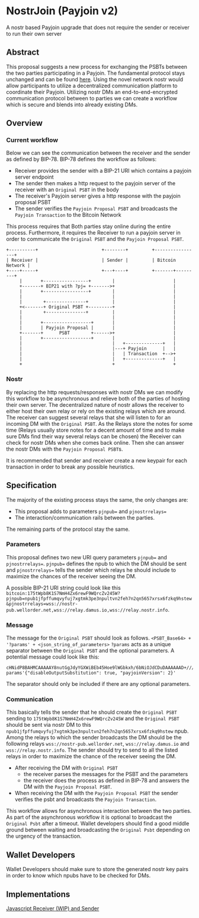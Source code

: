# NostrJoin (Payjoin v2)
A nostr based Payjoin upgrade that does not require the sender or receiver to run their own server

## Abstract
This proposal suggests a new process for exchanging the PSBTs between the two parties participating in a Payjoin.
The fundamental protocol stays unchanged and can be found [here](https://github.com/bitcoin/bips/blob/master/bip-0078.mediawiki).
Using the novel network nostr would allow participants to utilize a decentralized communication platform to coordinate their Payjoin. 
Utilizing nostr DMs an end-to-end-encrypted communication protocol between to parties we can create a workflow which is secure and blends into already existing DMs.   

## Overview

### Current workflow

Below we can see the communication between the receiver and the sender as defined by BIP-78.
BIP-78 defines the workflow as follows:
- Receiver provides the sender with a BIP-21 URI which contains a payjoin server endpoint
- The sender then makes a http request to the payjoin server of the receiver with an `Original PSBT` in the body
- The receiver's Payjoin server gives a http response with the payjoin proposal PSBT
- The sender verifies the `Payjoin Proposal PSBT` and broadcasts the `Payjoin Transaction` to the Bitcoin Network

This process requires that Both parties stay online during the entire process.
Furthermore, it requires the Receiver to run a payjoin server in order to communicate the `Original PSBT` and the `Payjoin Proposal PSBT`. 

```text
+----------+                        +--------+         +-----------------+
| Receiver |                        | Sender |         | Bitcoin Network |
+----+-----+                        +---+----+         +-------+---------+
     |       +-----------------+        |                      |
     +-------+ BIP21 with ?pj= +------->+                      |
     |       +-----------------+        |                      |
     |                                  |                      |
     |        +---------------+         |                      |
     +<-------+ Original PSBT +---------+                      |
     |        +---------------+         |                      |
     |                                  |                      |
     |       +------------------+       |                      |
     |       | Payjoin Proposal |       |                      |
     +-------+      PSBT        +------>+                      |
     |       +------------------+       |                      |
     |                                  |   +--------------+   |
     |                                  |---+ Payjoin      |   |
     |                                  |   | Transaction  +-->+
     |                                  |   +--------------+   |
     +                                  +                      +
```

### Nostr
By replacing the http requests/responses with nostr DMs we can modify this workflow to be asynchronous and relieve both of the parties of hosting their own server.
The decentralized nature of nostr allows the receiver to either host their own relay or rely on the existing relays which are around.
The receiver can suggest several relays that she will listen to for an incoming DM with the `Original PSBT`.
As the Relays store the notes for some time (Relays usually store notes for a decent amount of time and to make sure DMs find their way several relays can be chosen) the Receiver can check for nostr DMs when she comes back online. 
Then she can answer the nostr DMs with the `Payjoin Proposal PSBT`s.  

It is recommended that sender and receiver create a new keypair for each transaction in order to break any possible heuristics.

## Specification
The majority of the existing process stays the same, the only changes are: 
- This proposal adds to parameters `pjnpub=` and `pjnostrrelays=`
- The interaction/communication rails between the parties.

The remaining parts of the protocol stay the same.

### Parameters

This proposal defines two new URI query parameters `pjnpub=` and `pjnostrrelays=`.
`pjnpub=` defines the npub to which the DM should be sent and `pjnostrrelays=` tells the sender which relays he should include to maximize the chances of the receiver seeing the DM.

A possible BIP-21 URI string could look like this 
`bitcoin:175tWpb8K1S7NmH4Zx6rewF9WQrcZv245W?pjnpub=npub1jfpffumqvyfuj7xgtmk3pe3npultvn2feh7n2qn5657xrsx6fzkq9hstew&pjnostrrelays=wss://nostr-pub.wellorder.net,wss://relay.damus.io,wss://relay.nostr.info`.

### Message

The message for the `Original PSBT` should look as follows. 
`<PSBT_Base64> + '?params' + <json_string_of_parameters>`
`?params` acts as a unique separator between the `Original PSBT` and the optional parameters. 
A potential message could look like this: 

```text
cHNidP8BAHMCAAAAAY8nutGgJdyYGXWiBEb45Hoe9lWGbkxh/6bNiOJdCDuDAAAAAAD+////AtyVuAUAAAAAF6kUHehJ8GnSdBUOOv6ujXLrWmsJRDCHgIQeAAAAAAAXqRR3QJbbz0hnQ8IvQ0fptGn+votneofTAAAAAAEBIKgb1wUAAAAAF6kU3k4ekGHKWRNbA1rV5tR5kEVDVNCHAQcXFgAUx4pFclNVgo1WWAdN1SYNX8tphTABCGsCRzBEAiB8Q+A6dep+Rz92vhy26lT0AjZn4PRLi8Bf9qoB/CMk0wIgP/Rj2PWZ3gEjUkTlhDRNAQ0gXwTO7t9n+V14pZ6oljUBIQMVmsAaoNWHVMS02LfTSe0e388LNitPa1UQZyOihY+FFgABABYAFEb2Giu6c4KO5YW0pfw3lGp9jMUUAAA=?params'{"disableOutputSubstitution": true, "payjoinVersion": 2}'
```

The separator should only be included if there are any optional parameters.

### Communication

This basically tells the sender that he should create the `Original PSBT` sending to `175tWpb8K1S7NmH4Zx6rewF9WQrcZv245W` and the `Original PSBT` should be sent via nostr DM to this `npub1jfpffumqvyfuj7xgtmk3pe3npultvn2feh7n2qn5657xrsx6fzkq9hstew` npub.
Among the relays to which the sender broadcasts the DM should be the following relays `wss://nostr-pub.wellorder.net`, `wss://relay.damus.io` and `wss://relay.nostr.info`.
The sender should try to send to all the listed relays in order to maximize the chance of the receiver seeing the DM.

- After receiving the DM with `Original PSBT`
  - the receiver parses the messages for the PSBT and the parameters 
  - the receiver does the process as defined in BIP-78 and answers the DM with the `Payjoin Proposal PSBT`.
- When receiving the DM with the `Payjoin Proposal PSBT` the sender verifies the psbt and broadcasts the `Payjoin Transaction`.

This workflow allows for asynchronous interaction between the two parties.
As part of the asynchronous workflow it is optional to broadcast the `Original Psbt` after a timeout. 
Wallet developers should find a good middle ground between waiting and broadcasting the `Original Psbt` depending on the urgency of the transaction.

## Wallet Developers
Wallet Developers should make sure to store the generated nostr key pairs in order to know which npubs have to be checked for DMs.


## Implementations
[Javascript Receiver (WIP) and Sender](https://github.com/setavenger/payjoin-client)